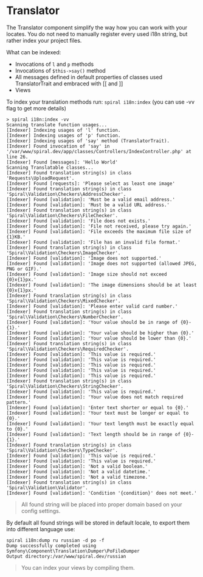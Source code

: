 # Translator
The Translator component simplify the way how you can work with your locates. You do not need to manually
register every used i18n string, but rather index your project files. 

What can be indexed:
* Invocations of `l` and `p` methods
* Invocations of `$this->say()` method
* All messages defined in default properties of classes used TranslatorTrait and embraced with [[ and ]]
* Views

To index your translation methods run: `spiral i18n:index` (you can use -vv flag to get more details)

```
> spiral i18n:index -vv
Scanning translate function usages...
[Indexer] Indexing usages of 'l' function.
[Indexer] Indexing usages of 'p' function.
[Indexer] Indexing usages of 'say' method (TranslatorTrait).
[Indexer] Found invocation of 'say' in '/var/www/spiral.dev/app/classes/Controllers/IndexController.php' at line 26.
[Indexer] Found [messages]: 'Hello World'
Scanning Translatable classes...
[Indexer] Found translation string(s) in class 'Requests\UploadRequest'.
[Indexer] Found [requests]: 'Please select as least one image'
[Indexer] Found translation string(s) in class 'Spiral\Validation\Checkers\AddressChecker'.
[Indexer] Found [validation]: 'Must be a valid email address.'
[Indexer] Found [validation]: 'Must be a valid URL address.'
[Indexer] Found translation string(s) in class 'Spiral\Validation\Checkers\FileChecker'.
[Indexer] Found [validation]: 'File does not exists.'
[Indexer] Found [validation]: 'File not received, please try again.'
[Indexer] Found [validation]: 'File exceeds the maximum file size of {1}KB.'
[Indexer] Found [validation]: 'File has an invalid file format.'
[Indexer] Found translation string(s) in class 'Spiral\Validation\Checkers\ImageChecker'.
[Indexer] Found [validation]: 'Image does not supported.'
[Indexer] Found [validation]: 'Image does not supported (allowed JPEG, PNG or GIF).'
[Indexer] Found [validation]: 'Image size should not exceed {0}x{1}px.'
[Indexer] Found [validation]: 'The image dimensions should be at least {0}x{1}px.'
[Indexer] Found translation string(s) in class 'Spiral\Validation\Checkers\MixedChecker'.
[Indexer] Found [validation]: 'Please enter valid card number.'
[Indexer] Found translation string(s) in class 'Spiral\Validation\Checkers\NumberChecker'.
[Indexer] Found [validation]: 'Your value should be in range of {0}-{1}.'
[Indexer] Found [validation]: 'Your value should be higher than {0}.'
[Indexer] Found [validation]: 'Your value should be lower than {0}.'
[Indexer] Found translation string(s) in class 'Spiral\Validation\Checkers\RequiredChecker'.
[Indexer] Found [validation]: 'This value is required.'
[Indexer] Found [validation]: 'This value is required.'
[Indexer] Found [validation]: 'This value is required.'
[Indexer] Found [validation]: 'This value is required.'
[Indexer] Found [validation]: 'This value is required.'
[Indexer] Found translation string(s) in class 'Spiral\Validation\Checkers\StringChecker'.
[Indexer] Found [validation]: 'This value is required.'
[Indexer] Found [validation]: 'Your value does not match required pattern.'
[Indexer] Found [validation]: 'Enter text shorter or equal to {0}.'
[Indexer] Found [validation]: 'Your text must be longer or equal to {0}.'
[Indexer] Found [validation]: 'Your text length must be exactly equal to {0}.'
[Indexer] Found [validation]: 'Text length should be in range of {0}-{1}.'
[Indexer] Found translation string(s) in class 'Spiral\Validation\Checkers\TypeChecker'.
[Indexer] Found [validation]: 'This value is required.'
[Indexer] Found [validation]: 'This value is required.'
[Indexer] Found [validation]: 'Not a valid boolean.'
[Indexer] Found [validation]: 'Not a valid datetime.'
[Indexer] Found [validation]: 'Not a valid timezone.'
[Indexer] Found translation string(s) in class 'Spiral\Validation\Validator'.
[Indexer] Found [validation]: 'Condition '{condition}' does not meet.'
```

> All found string will be placed into proper domain based on your config settings.

By default all found strings will be stored in default locale, to export them into different language
use:

```
spiral i18n:dump ru russian -d po -f
Dump successfully completed using Symfony\Component\Translation\Dumper\PoFileDumper
Output directory:/var/www/spiral.dev/russian
```

> You can index your views by compiling them.
